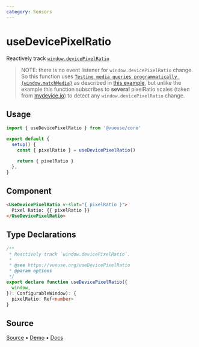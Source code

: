 ```yaml
---
category: Sensors
---
```


# useDevicePixelRatio

Reactively track [`window.devicePixelRatio`](https://developer.mozilla.org/ru/docs/Web/API/Window/devicePixelRatio)
>
> NOTE: there is no event listener for `window.devicePixelRatio` change. So this function uses [`Testing media queries programmatically (window.matchMedia)`](https://developer.mozilla.org/en-US/docs/Web/CSS/Media_Queries/Testing_media_queries) as described in [this example](https://stackoverflow.com/questions/28905420/window-devicepixelratio-change-listener/29653772#29653772), but unlike the example this function subscribes to **several** pixelRatio scales (taken from [mydevice.io](https://www.mydevice.io/)) to detect any `window.devicePixelRatio` change.

## Usage

```js
import { useDevicePixelRatio } from '@vueuse/core'

export default {
  setup() {
    const { pixelRatio } = useDevicePixelRatio()

    return { pixelRatio }
  },
}
```

## Component

```html
<UseDevicePixelRatio v-slot="{ pixelRatio }">
  Pixel Ratio: {{ pixelRatio }}
</UseDevicePixelRatio>
```

<LearnMoreComponents />

<!--FOOTER_STARTS-->
## Type Declarations

```typescript
/**
 * Reactively track `window.devicePixelRatio`.
 *
 * @see https://vueuse.org/useDevicePixelRatio
 * @param options
 */
export declare function useDevicePixelRatio({
  window,
}?: ConfigurableWindow): {
  pixelRatio: Ref<number>
}
```

## Source

[Source](https://github.com/vueuse/vueuse/blob/main/packages/core/useDevicePixelRatio/index.ts) • [Demo](https://github.com/vueuse/vueuse/blob/main/packages/core/useDevicePixelRatio/demo.vue) • [Docs](https://github.com/vueuse/vueuse/blob/main/packages/core/useDevicePixelRatio/index.md)


<!--FOOTER_ENDS-->
